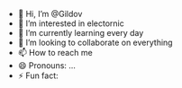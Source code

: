 - 👋 Hi, I’m @Gildov
- 👀 I’m interested in electornic
- 🌱 I’m currently learning every day 
- 💞️ I’m looking to collaborate on everything 
- 📫 How to reach me 
- 😄 Pronouns: ...
- ⚡ Fun fact: 

<!---
Gildov/Gildov is a ✨ special ✨ repository because its `README.md` (this file) appears on your GitHub profile.
You can click the Preview link to take a look at your changes.
--->
